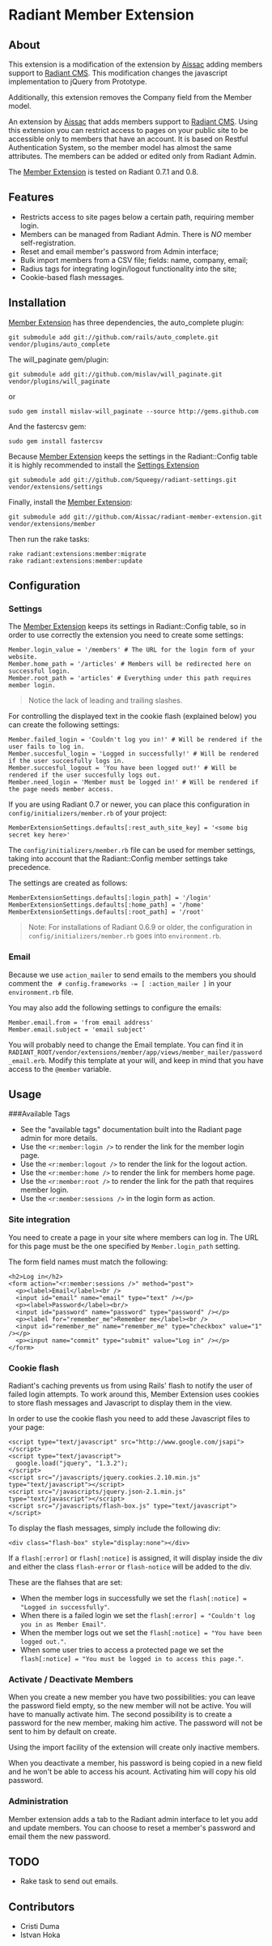 Radiant Member Extension
===

About
---

This extension is a modification of the extension by  [Aissac][aissac] adding members support to [Radiant CMS][radiant].  This modification changes the javascript implementation to jQuery from Prototype.

Additionally, this extension removes the Company field from the Member model.

An extension by [Aissac][aissac] that adds members support to [Radiant CMS][radiant]. Using this extension you can restrict access to pages on your public site to be accessible only to members that have an account. It is based on Restful Authentication System, so the member model has almost the same attributes. The members can be added or edited only from Radiant Admin.

The [Member Extension][rme] is tested on Radiant 0.7.1 and 0.8.

Features
---
* Restricts access to site pages below a certain path, requiring member login.
* Members can be managed from Radiant Admin. There is *NO* member self-registration.
* Reset and email member's password from Admin interface;
* Bulk import members from a CSV file; fields: name, company, email;
* Radius tags for integrating login/logout functionality into the site;
* Cookie-based flash messages.

Installation
---

[Member Extension][rme] has three dependencies, the auto\_complete plugin:

    git submodule add git://github.com/rails/auto_complete.git vendor/plugins/auto_complete
    
The will\_paginate gem/plugin:

    git submodule add git://github.com/mislav/will_paginate.git vendor/plugins/will_paginate
    
or

    sudo gem install mislav-will_paginate --source http://gems.github.com
    
And the fastercsv gem:

    sudo gem install fastercsv

Because [Member Extension][rme] keeps the settings in the Radiant::Config table it is highly recommended to install the [Settings Extension][se]

    git submodule add git://github.com/Squeegy/radiant-settings.git vendor/extensions/settings

Finally, install the [Member Extension][rme]:
    
    git submodule add git://github.com/Aissac/radiant-member-extension.git vendor/extensions/member
    
Then run the rake tasks:

    rake radiant:extensions:member:migrate
    rake radiant:extensions:member:update

Configuration
---

### Settings

The [Member Extension][rme] keeps its settings in Radiant::Config table, so in order to use correctly the extension you need to create some settings:

    Member.login_value = '/members' # The URL for the login form of your website.
    Member.home_path = '/articles' # Members will be redirected here on successful login.
    Member.root_path = 'articles' # Everything under this path requires member login.
    
> Notice the lack of leading and trailing slashes.

For controlling the displayed text in the cookie flash (explained below) you can create the following settings:

    Member.failed_login = 'Couldn't log you in!' # Will be rendered if the user fails to log in.
    Member.succesful_login = 'Logged in successfully!' # Will be rendered if the user succesfully logs in.
    Member.succesful_logout = 'You have been logged out!' # Will be rendered if the user succesfully logs out.
    Member.need_login = 'Member must be logged in!' # Will be rendered if the page needs member access.

If you are using Radiant 0.7 or newer, you can place this configuration in `config/initializers/member.rb` of your project:

    MemberExtensionSettings.defaults[:rest_auth_site_key] = '<some big secret key here>'

The `config/initializers/member.rb` file can be used for member settings, taking into account that the Radiant::Config member settings take precedence.

The settings are created as follows:

    MemberExtensionSettings.defaults[:login_path] = '/login'
    MemberExtensionSettings.defaults[:home_path] = '/home'
    MemberExtensionSettings.defaults[:root_path] = '/root'

> Note: For installations of Radiant 0.6.9 or older, the configuration in `config/initializers/member.rb` goes into `environment.rb`.

### Email

Because we use `action_mailer` to send emails to the members you should comment the ` # config.frameworks -= [ :action_mailer ]` in your `environment.rb` file.


You may also add the following settings to configure the emails:

    Member.email.from = 'from email address'
    Member.email.subject = 'email subject'

You will probably need to change the Email template. You can find it in `RADIANT_ROOT/vendor/extensions/member/app/views/member_mailer/password_email.erb`. Modify this template at your will, and keep in mind that you have access to the `@member` variable.

Usage
---

###Available Tags

* See the "available tags" documentation built into the Radiant page admin for more details.
* Use the `<r:member:login />` to render the link for the member login page.
* Use the `<r:member:logout />` to render the link for the logout action.
* Use the `<r:member:home />` to render the link for members home page.
* Use the `<r:member:root />` to render the link for the path that requires member login.
* Use the `<r:member:sessions />` in the login form as action.

### Site integration

You need to create a page in your site where members can log in. The URL for this page must be the one specified by `Member.login_path` setting.

The form field names must match the following:

    <h2>Log in</h2>
    <form action="<r:member:sessions />" method="post">
      <p><label>Email</label><br />
      <input id="email" name="email" type="text" /></p>
      <p><label>Password</label><br/>
      <input id="password" name="password" type="password" /></p>
      <p><label for="remember_me">Remember me</label><br />
      <input id="remember_me" name="remember_me" type="checkbox" value="1" /></p>
      <p><input name="commit" type="submit" value="Log in" /></p>
    </form>
    
### Cookie flash

Radiant's caching prevents us from using Rails' flash to notify the user of failed login attempts. To work around this, Member Extension uses cookies to store flash messages and Javascript to display them in the view.

In order to use the cookie flash you need to add these Javascript files to your page:

    <script type="text/javascript" src="http://www.google.com/jsapi"></script>
    <script type="text/javascript">
      google.load("jquery", "1.3.2");
    </script>
    <script src="/javascripts/jquery.cookies.2.10.min.js" type="text/javascript"></script>
    <script src="/javascripts/jquery.json-2.1.min.js" type="text/javascript"></script>
    <script src="/javascripts/flash-box.js" type="text/javascript"></script>
    
To display the flash messages, simply include the following div:

    <div class="flash-box" style="display:none"></div>

If a `flash[:error]` or `flash[:notice]` is assigned, it will display inside the div and either the class `flash-error` or `flash-notice` will be added to the div.

These are the flahses that are set:

  * When the member logs in successfully we set the `flash[:notice] = "Logged in successfully"`.
  * When there is a failed login we set the `flash[:error] = "Couldn't log you in as Member Email"`.
  * When the member logs out we set the `flash[:notice] = "You have been logged out."`.
  * When some user tries to access a protected page we set the `flash[:notice] = "You must be logged in to access this page."`.

### Activate / Deactivate Members

When you create a new member you have two possibilities: you can leave the password field empty, so the new member will not be active. You will have to manually activate him. The second possibility is to create a password for the new member, making him active. The password will not be sent to him by default on create.

Using the import facility of the extension will create only inactive members.

When you deactivate a member, his password is being copied in a new field and he won't be able to access his acount. Activating him will copy his old password.

### Administration

Member extension adds a tab to the Radiant admin interface to let you add and update members. You can choose to reset a member's password and email them the new password.

TODO
---

* Rake task to send out emails.

Contributors
---

* Cristi Duma
* Istvan Hoka

[aissac]: http://aissac.ro
[radiant]: http://radiantcms.org/
[rme]:http://blog.aissac.ro/radiant/member-extension/
[se]: http://github.com/Squeegy/radiant-settings/tree/master

